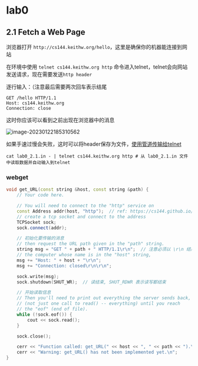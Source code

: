 # lab0

## 2.1 Fetch a Web Page

浏览器打开 `http://cs144.keithw.org/hello`，这里是确保你的机器能连接到网站



在环境中使用 `telnet cs144.keithw.org http` 命令进入telnet，telnet会向网站发送请求，现在需要发送`http header`

逐行输入：（注意最后需要两次回车表示结尾

```
GET /hello HTTP/1.1
Host: cs144.keithw.org
Connection: close

```

这时你应该可以看到之前出现在浏览器中的消息

![image-20230122185310562](https://pic-1257412153.cos.ap-nanjing.myqcloud.com/images/2023/01/22/image-20230122185310562-7a2292.png)

如果手速过慢会失败，这时可以将header保存为文件，[使用管道传输给telnet](https://stackoverflow.com/questions/2639419/how-to-feed-a-file-to-telnet)

````shell
cat lab0_2.1.in - | telnet cs144.keithw.org http # 从 lab0_2.1.in 文件中读取数据并自动输入到telnet
````

### webget

```cpp
void get_URL(const string &host, const string &path) {
    // Your code here.

    // You will need to connect to the "http" service on
    const Address addr(host, "http");  // ref: https://cs144.github.io/doc/lab0/class_address.html
    // create a tcp socket and connect to the address
    TCPSocket sock;
    sock.connect(addr);

    // 初始化要传输的消息
    // then request the URL path given in the "path" string.
    string msg = "GET " + path + " HTTP/1.1\r\n";  // 注意必须以 \r\n 结尾
    // the computer whose name is in the "host" string,
    msg += "Host: " + host + "\r\n";
    msg += "Connection: closed\r\n\r\n";

    sock.write(msg);
    sock.shutdown(SHUT_WR);  // 读结束, SHUT_RDWR 表示读写都结束

    // 开始读取信息
    // Then you'll need to print out everything the server sends back,
    // (not just one call to read() -- everything) until you reach
    // the "eof" (end of file).
    while (!sock.eof()) {
        cout << sock.read();
    }

    sock.close();

    cerr << "Function called: get_URL(" << host << ", " << path << ").\n";
    cerr << "Warning: get_URL() has not been implemented yet.\n";
}
```


